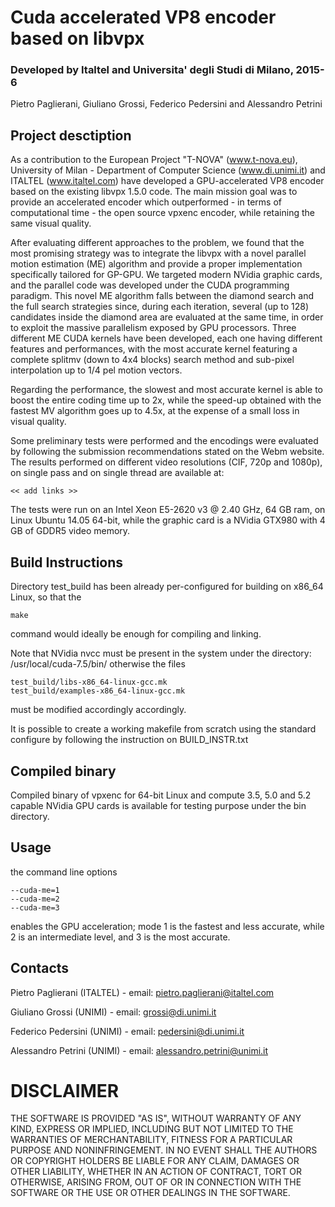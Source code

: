 # Cuda accelerated VP8 encoder based on libvpx
### Developed by Italtel and Universita' degli Studi di Milano, 2015-6
Pietro Paglierani, Giuliano Grossi, Federico Pedersini and Alessandro Petrini


## Project desctiption
As a contribution to the European Project "T-NOVA" (www.t-nova.eu), University of Milan - Department of Computer Science (www.di.unimi.it) and ITALTEL (www.italtel.com) have developed a GPU-accelerated VP8 encoder based on the existing libvpx 1.5.0 code. The main mission goal was to provide an accelerated encoder which outperformed - in terms of computational time - the open source vpxenc encoder, while retaining the same visual quality.

After evaluating different approaches to the problem, we found that the most promising strategy was to integrate the libvpx with a novel parallel motion estimation (ME) algorithm and provide a proper implementation specifically tailored for GP-GPU. We targeted modern NVidia graphic cards, and the parallel code was developed under the CUDA programming paradigm. This novel ME algorithm falls between the diamond search and the full search strategies since, during each iteration, several (up to 128) candidates inside the diamond area are evaluated at the same time, in order to exploit the massive parallelism exposed by GPU processors.
Three different ME CUDA kernels have been developed, each one having different features and performances, with the most accurate kernel featuring a complete splitmv (down to 4x4 blocks) search method and sub-pixel interpolation up to 1/4 pel motion vectors.

Regarding the performance, the slowest and most accurate kernel is able to boost the entire coding time up to 2x, while the speed-up obtained with the fastest MV algorithm goes up to 4.5x, at the expense of a small loss in visual quality.

Some preliminary tests were performed and the encodings were evaluated by following the submission recommendations stated on the Webm website. The results performed on different video resolutions (CIF, 720p and 1080p), on single pass and on single thread are available at:
```
<< add links >>
```
The tests were run on an Intel Xeon E5-2620 v3 @ 2.40 GHz, 64 GB ram, on Linux Ubuntu 14.05 64-bit, while the graphic card is a NVidia GTX980 with 4 GB of GDDR5 video memory.



## Build Instructions
Directory test_build has been already per-configured for building on x86_64 Linux, so that the
```
make
```
command would ideally be enough for compiling and linking.

Note that NVidia nvcc must be present in the system under the directory:
/usr/local/cuda-7.5/bin/
otherwise the files
```
test_build/libs-x86_64-linux-gcc.mk
test_build/examples-x86_64-linux-gcc.mk
```
must be modified accordingly accordingly.

It is possible to create a working makefile from scratch using the standard configure by following the instruction on BUILD_INSTR.txt


## Compiled binary
Compiled binary of vpxenc for 64-bit Linux and compute 3.5, 5.0 and 5.2 capable NVidia GPU cards is available for testing purpose under the bin directory.


## Usage
the command line options
```
--cuda-me=1
--cuda-me=2
--cuda-me=3
```
enables the GPU acceleration; mode 1 is the fastest and less accurate, while 2 is an intermediate level, and 3 is the most accurate.


## Contacts
Pietro Paglierani (ITALTEL) - email: pietro.paglierani@italtel.com

Giuliano Grossi (UNIMI) - email: grossi@di.unimi.it

Federico Pedersini (UNIMI) - email: pedersini@di.unimi.it

Alessandro Petrini (UNIMI) - email: alessandro.petrini@unimi.it


# DISCLAIMER

THE SOFTWARE IS PROVIDED "AS IS", WITHOUT WARRANTY OF ANY KIND, EXPRESS OR IMPLIED, INCLUDING BUT NOT LIMITED TO THE WARRANTIES OF MERCHANTABILITY, FITNESS FOR A PARTICULAR PURPOSE AND NONINFRINGEMENT. IN NO EVENT SHALL THE AUTHORS OR COPYRIGHT HOLDERS BE LIABLE FOR ANY CLAIM, DAMAGES OR OTHER LIABILITY, WHETHER IN AN ACTION OF CONTRACT, TORT OR OTHERWISE, ARISING FROM, OUT OF OR IN CONNECTION WITH THE SOFTWARE OR THE USE OR OTHER DEALINGS IN THE SOFTWARE.
